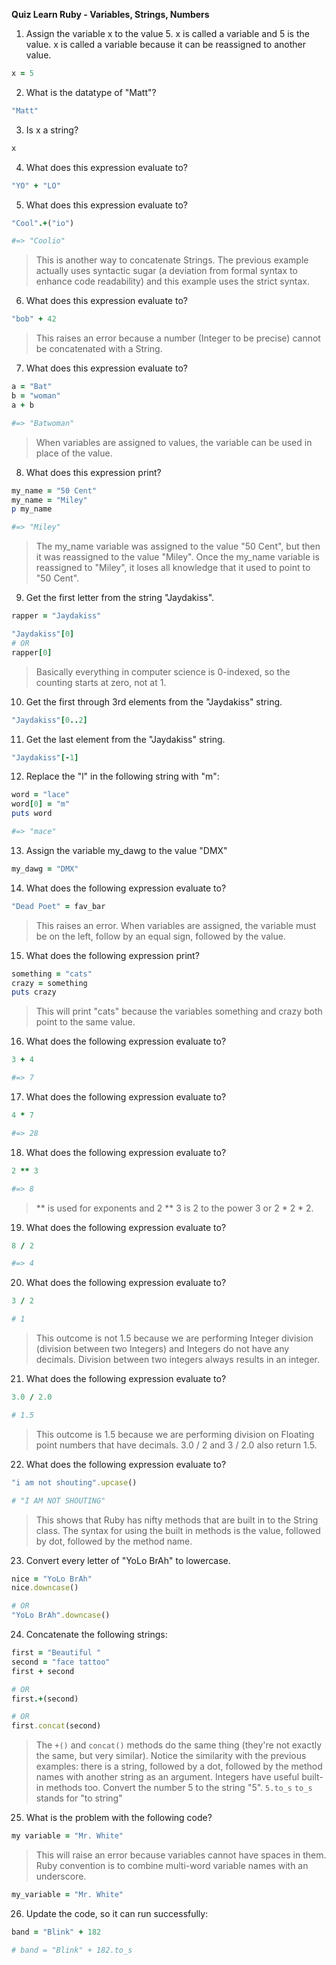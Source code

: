 **Quiz Learn Ruby - Variables, Strings, Numbers**

1. Assign the variable x to the value 5. x is called a variable and 5 is the value. x is called a variable because it can be reassigned to another value.
```ruby
x = 5
```

2. What is the datatype of "Matt"?
```ruby
"Matt"
```

3. Is x a string?
```ruby
x
```

4. What does this expression evaluate to?
```ruby
"YO" + "LO"
```

5. What does this expression evaluate to?
```ruby
"Cool".+("io")

#=> "Coolio"
```

> This is another way to concatenate Strings. The previous example actually uses syntactic sugar (a deviation from formal syntax to enhance code readability) and this example uses the strict syntax.

6. What does this expression evaluate to?
```ruby
"bob" + 42

```
> This raises an error because a number (Integer to be precise) cannot be concatenated with a String.

7. What does this expression evaluate to?
```ruby
a = "Bat"
b = "woman"
a + b

#=> "Batwoman"
```

> When variables are assigned to values, the variable can be used in place of the value.

8. What does this expression print?
```ruby
my_name = "50 Cent"
my_name = "Miley"
p my_name

#=> "Miley"
```

> The my_name variable was assigned to the value "50 Cent", but then it was reassigned to the value "Miley". Once the my_name variable is reassigned to "Miley", it loses all knowledge that it used to point to "50 Cent".


9. Get the first letter from the string "Jaydakiss".
```ruby
rapper = "Jaydakiss"

"Jaydakiss"[0]
# OR
rapper[0]
```

> Basically everything in computer science is 0-indexed, so the counting starts at zero, not at 1.

10. Get the first through 3rd elements from the "Jaydakiss" string.
```ruby
"Jaydakiss"[0..2]
```

11. Get the last element from the "Jaydakiss" string.
```ruby
"Jaydakiss"[-1]
```

12. Replace the "l" in the following string with "m":
```ruby
word = "lace"
word[0] = "m"
puts word

#=> "mace"
```

13. Assign the variable my_dawg to the value "DMX"
```ruby
my_dawg = "DMX"

```

14. What does the following expression evaluate to?
```ruby
"Dead Poet" = fav_bar
```

> This raises an error. When variables are assigned, the variable must be on the left, follow by an equal sign, followed by the value.

15. What does the following expression print?
```ruby
something = "cats"
crazy = something
puts crazy
```

> This will print "cats" because the variables something and crazy both point to the same value.

16. What does the following expression evaluate to?
```ruby
3 + 4

#=> 7
```

17. What does the following expression evaluate to?
``` ruby
4 * 7

#=> 28
```

18. What does the following expression evaluate to?
```ruby
2 ** 3

#=> 8
```

> ** is used for exponents and 2 ** 3 is 2 to the power 3 or 2 * 2 * 2.

19. What does the following expression evaluate to?
```ruby
8 / 2

#=> 4
```

20. What does the following expression evaluate to?
```ruby
3 / 2

# 1
```

> This outcome is not 1.5 because we are performing Integer division (division between two Integers) and Integers do not have any decimals. Division between two integers always results in an integer.

21. What does the following expression evaluate to?
```ruby
3.0 / 2.0

# 1.5
```

> This outcome is 1.5 because we are performing division on Floating point numbers that have decimals.
3.0 / 2 and 3 / 2.0 also return 1.5.

22. What does the following expression evaluate to?
```ruby
"i am not shouting".upcase()

# "I AM NOT SHOUTING"
```

> This shows that Ruby has nifty methods that are built in to the String class. The syntax for using the built in methods is the value, followed by dot, followed by the method name.

23. Convert every letter of "YoLo BrAh" to lowercase.
```ruby
nice = "YoLo BrAh"
nice.downcase()

# OR
"YoLo BrAh".downcase()
```

24. Concatenate the following strings:
```ruby
first = "Beautiful "
second = "face tattoo"
first + second

# OR
first.+(second)

# OR
first.concat(second)
```

> The `+()` and `concat()` methods do the same thing (they're not exactly the same, but very similar). Notice the similarity with the previous examples: there is a string, followed by a dot, followed by the method names with another string as an argument.
Integers have useful built-in methods too. Convert the number 5 to the string "5". `5.to_s` `to_s` stands for "to string"

25. What is the problem with the following code?
```ruby
my variable = "Mr. White"

```

> This will raise an error because variables cannot have spaces in them. Ruby convention is to combine multi-word variable names with an underscore.
```ruby
my_variable = "Mr. White"
```

26. Update the code, so it can run successfully:
```ruby
band = "Blink" + 182

# band = "Blink" + 182.to_s
```
